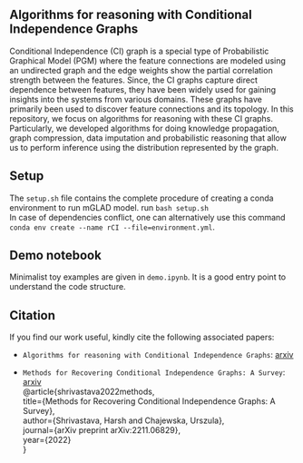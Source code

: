 ## Algorithms for reasoning with Conditional Independence Graphs

Conditional Independence (CI) graph is a special type of Probabilistic Graphical Model (PGM) where the feature connections are modeled using an undirected graph and the edge weights show the partial correlation strength between the features. Since, the CI graphs capture direct dependence between features, they have been widely used for gaining insights into the systems from various domains. These graphs have primarily been used to discover feature connections and its topology. In this repository, we focus on algorithms for reasoning with these CI graphs. Particularly, we developed algorithms for doing knowledge propagation, graph compression, data imputation and probabilistic reasoning that allow us to perform inference using the distribution represented by the graph.  

## Setup  
The `setup.sh` file contains the complete procedure of creating a conda environment to run mGLAD model. run `bash setup.sh`    
In case of dependencies conflict, one can alternatively use this command `conda env create --name rCI --file=environment.yml`.  

## Demo notebook    
Minimalist toy examples are given in `demo.ipynb`. It is a good entry point to understand the code structure.   

## Citation  
If you find our work useful, kindly cite the following associated papers:
- `Algorithms for reasoning with Conditional Independence Graphs`: [arxiv](<>)

- `Methods for Recovering Conditional Independence Graphs: A Survey`: [arxiv](<https://arxiv.org/abs/2211.06829>)  
@article{shrivastava2022methods,  
  title={Methods for Recovering Conditional Independence Graphs: A Survey},  
  author={Shrivastava, Harsh and Chajewska, Urszula},  
  journal={arXiv preprint arXiv:2211.06829},  
  year={2022}  
}  